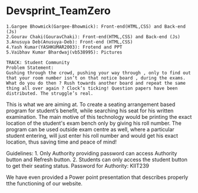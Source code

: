 # Devsprint_TeamZero
    1.Gargee Bhowmick(Gargee-Bhowmick): Front-end(HTML,CSS) and Back-end (Js)
    2.Gourav Chaki(GouravChaki): Front-end(HTML,CSS) and Back-end (Js)
    3.Anusuya Deb(Anusuya-Deb): Front-end (HTML,CSS)
    4.Yash Kumar(YASHKUMAR2003): Frotend and PPT
    5.Vaibhav Kumar Bhardwaj(vb538995): Pictures
    
    TRACK: Student Community
    Problem Statement:
    Gushing through the crowd, pushing your way through , only to find out that your room number isn’t on that notice board , during the exams. What do you do then ? Rush towards another board and repeat the same thing all over again ? Clock’s ticking! Question papers have been distributed. The struggle’s real.
This is what we are aiming at. To create a seating arrangement based program for student’s benefit, while searching his seat for his written examination. The main motive of this technology would be printing the exact location of the student's exam bench only by giving his roll number. The program can be used outside exam centre as well, where a particular student entering, will just enter his roll number and would get his exact location, thus saving time and peace of mind!

Guidelines:
    1. Only Authority providing password can access Authority button and Refresh button.
    2. Students can only access the student button to get their seating status.
Password for Authority: KIIT239

We have even provided a Power point presentation that describes properly tthe functioning of our website.
